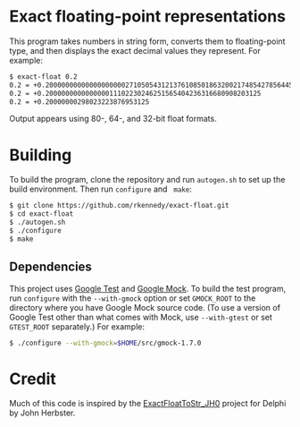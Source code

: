 # Exact floating-point representations

This program takes numbers in string form, converts them to floating-point type, and then displays the exact decimal values they represent.
For example:

```bash
$ exact-float 0.2
0.2 = +0.200000000000000000002710505431213761085018632002174854278564453125
0.2 = +0.200000000000000011102230246251565404236316680908203125
0.2 = +0.20000000298023223876953125
```

Output appears using 80-, 64-, and 32-bit float formats.

# Building

To build the program, clone the repository and run `autogen.sh` to set up the build environment.
Then run `configure` and ` make`:

```bash
$ git clone https://github.com/rkennedy/exact-float.git
$ cd exact-float
$ ./autogen.sh
$ ./configure
$ make
```

## Dependencies

This project uses [Google Test][gtest] and [Google Mock][gmock].
To build the test program, run `configure` with the `--with-gmock` option or set `GMOCK_ROOT` to the directory where you have Google Mock source code.
(To use a version of Google Test other than what comes with Mock, use `--with-gtest` or set `GTEST_ROOT` separately.)
For example:

```bash
$ ./configure --with-gmock=$HOME/src/gmock-1.7.0
```

# Credit

Much of this code is inspired by the [ExactFloatToStr_JH0][1] project for Delphi by John Herbster.

[gtest]: https://code.google.com/p/googletest/
[gmock]: https://code.google.com/p/googlemock/
[1]: http://codecentral.embarcadero.com/Item/19421
